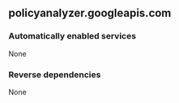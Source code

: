 ## policyanalyzer.googleapis.com

### Automatically enabled services

None

### Reverse dependencies

None
